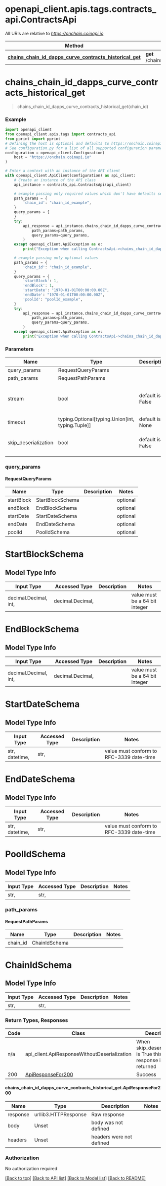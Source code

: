 <a name="__pageTop"></a>
# openapi_client.apis.tags.contracts_api.ContractsApi

All URIs are relative to *https://onchain.coinapi.io*

Method | HTTP request | Description
------------- | ------------- | -------------
[**chains_chain_id_dapps_curve_contracts_historical_get**](#chains_chain_id_dapps_curve_contracts_historical_get) | **get** /chains/{chain_id}/dapps/curve/contracts/historical | 

# **chains_chain_id_dapps_curve_contracts_historical_get**
<a name="chains_chain_id_dapps_curve_contracts_historical_get"></a>
> chains_chain_id_dapps_curve_contracts_historical_get(chain_id)



### Example

```python
import openapi_client
from openapi_client.apis.tags import contracts_api
from pprint import pprint
# Defining the host is optional and defaults to https://onchain.coinapi.io
# See configuration.py for a list of all supported configuration parameters.
configuration = openapi_client.Configuration(
    host = "https://onchain.coinapi.io"
)

# Enter a context with an instance of the API client
with openapi_client.ApiClient(configuration) as api_client:
    # Create an instance of the API class
    api_instance = contracts_api.ContractsApi(api_client)

    # example passing only required values which don't have defaults set
    path_params = {
        'chain_id': "chain_id_example",
    }
    query_params = {
    }
    try:
        api_response = api_instance.chains_chain_id_dapps_curve_contracts_historical_get(
            path_params=path_params,
            query_params=query_params,
        )
    except openapi_client.ApiException as e:
        print("Exception when calling ContractsApi->chains_chain_id_dapps_curve_contracts_historical_get: %s\n" % e)

    # example passing only optional values
    path_params = {
        'chain_id': "chain_id_example",
    }
    query_params = {
        'startBlock': 1,
        'endBlock': 1,
        'startDate': "1970-01-01T00:00:00.00Z",
        'endDate': "1970-01-01T00:00:00.00Z",
        'poolId': "poolId_example",
    }
    try:
        api_response = api_instance.chains_chain_id_dapps_curve_contracts_historical_get(
            path_params=path_params,
            query_params=query_params,
        )
    except openapi_client.ApiException as e:
        print("Exception when calling ContractsApi->chains_chain_id_dapps_curve_contracts_historical_get: %s\n" % e)
```
### Parameters

Name | Type | Description  | Notes
------------- | ------------- | ------------- | -------------
query_params | RequestQueryParams | |
path_params | RequestPathParams | |
stream | bool | default is False | if True then the response.content will be streamed and loaded from a file like object. When downloading a file, set this to True to force the code to deserialize the content to a FileSchema file
timeout | typing.Optional[typing.Union[int, typing.Tuple]] | default is None | the timeout used by the rest client
skip_deserialization | bool | default is False | when True, headers and body will be unset and an instance of api_client.ApiResponseWithoutDeserialization will be returned

### query_params
#### RequestQueryParams

Name | Type | Description  | Notes
------------- | ------------- | ------------- | -------------
startBlock | StartBlockSchema | | optional
endBlock | EndBlockSchema | | optional
startDate | StartDateSchema | | optional
endDate | EndDateSchema | | optional
poolId | PoolIdSchema | | optional


# StartBlockSchema

## Model Type Info
Input Type | Accessed Type | Description | Notes
------------ | ------------- | ------------- | -------------
decimal.Decimal, int,  | decimal.Decimal,  |  | value must be a 64 bit integer

# EndBlockSchema

## Model Type Info
Input Type | Accessed Type | Description | Notes
------------ | ------------- | ------------- | -------------
decimal.Decimal, int,  | decimal.Decimal,  |  | value must be a 64 bit integer

# StartDateSchema

## Model Type Info
Input Type | Accessed Type | Description | Notes
------------ | ------------- | ------------- | -------------
str, datetime,  | str,  |  | value must conform to RFC-3339 date-time

# EndDateSchema

## Model Type Info
Input Type | Accessed Type | Description | Notes
------------ | ------------- | ------------- | -------------
str, datetime,  | str,  |  | value must conform to RFC-3339 date-time

# PoolIdSchema

## Model Type Info
Input Type | Accessed Type | Description | Notes
------------ | ------------- | ------------- | -------------
str,  | str,  |  | 

### path_params
#### RequestPathParams

Name | Type | Description  | Notes
------------- | ------------- | ------------- | -------------
chain_id | ChainIdSchema | | 

# ChainIdSchema

## Model Type Info
Input Type | Accessed Type | Description | Notes
------------ | ------------- | ------------- | -------------
str,  | str,  |  | 

### Return Types, Responses

Code | Class | Description
------------- | ------------- | -------------
n/a | api_client.ApiResponseWithoutDeserialization | When skip_deserialization is True this response is returned
200 | [ApiResponseFor200](#chains_chain_id_dapps_curve_contracts_historical_get.ApiResponseFor200) | Success

#### chains_chain_id_dapps_curve_contracts_historical_get.ApiResponseFor200
Name | Type | Description  | Notes
------------- | ------------- | ------------- | -------------
response | urllib3.HTTPResponse | Raw response |
body | Unset | body was not defined |
headers | Unset | headers were not defined |

### Authorization

No authorization required

[[Back to top]](#__pageTop) [[Back to API list]](../../../README.md#documentation-for-api-endpoints) [[Back to Model list]](../../../README.md#documentation-for-models) [[Back to README]](../../../README.md)

